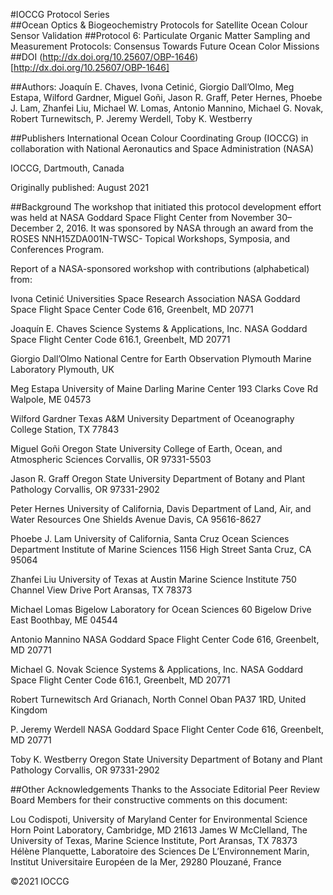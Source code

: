 #IOCCG Protocol Series	
##Ocean Optics & Biogeochemistry Protocols for Satellite Ocean Colour Sensor Validation
##Protocol 6: Particulate Organic Matter Sampling and Measurement Protocols: Consensus Towards Future Ocean Color Missions
##DOI
(http://dx.doi.org/10.25607/OBP-1646)[http://dx.doi.org/10.25607/OBP-1646]


##Authors:
Joaquín E. Chaves, Ivona Cetinić, Giorgio Dall’Olmo, Meg Estapa, Wilford Gardner, Miguel Goñi, Jason R. Graff, Peter Hernes, Phoebe J. Lam, Zhanfei Liu, Michael W. Lomas, Antonio Mannino, Michael G. Novak, Robert Turnewitsch, P. Jeremy Werdell, Toby K. Westberry

##Publishers
International Ocean Colour Coordinating Group (IOCCG) in collaboration with National Aeronautics and Space Administration (NASA)

IOCCG, Dartmouth, Canada

Originally published: August 2021

##Background
The workshop that initiated this protocol development effort was held at NASA Goddard Space Flight Center from November 30–December 2, 2016. It was sponsored by NASA through an award from the ROSES NNH15ZDA001N-TWSC- Topical Workshops, Symposia, and Conferences Program. 

Report of a NASA-sponsored workshop with contributions (alphabetical) from:

Ivona Cetinić
Universities Space Research Association
NASA Goddard Space Flight Space Center 
Code 616, Greenbelt, MD 20771

Joaquín E. Chaves
Science Systems & Applications, Inc. 
NASA Goddard Space Flight Center 
Code 616.1, Greenbelt, MD 20771

Giorgio Dall’Olmo
National Centre for Earth Observation 
Plymouth Marine Laboratory 
Plymouth, UK

Meg Estapa
University of Maine
Darling Marine Center 
193 Clarks Cove Rd 
Walpole, ME 04573

Wilford Gardner
Texas A&M University
Department of Oceanography 
College Station, TX 77843

Miguel Goñi
Oregon State University
College of Earth, Ocean, and Atmospheric Sciences
Corvallis, OR 97331-5503

Jason R. Graff
Oregon State University
Department of Botany and Plant Pathology
Corvallis, OR 97331-2902

Peter Hernes
University of California, Davis
Department of Land, Air, and Water Resources
One Shields Avenue
Davis, CA 95616-8627

Phoebe J. Lam
University of California, Santa Cruz 
Ocean Sciences Department Institute of Marine Sciences
1156 High Street 
Santa Cruz, CA 95064

Zhanfei Liu
University of Texas at Austin 
Marine Science Institute
750 Channel View Drive 
Port Aransas, TX 78373


Michael Lomas
Bigelow Laboratory for Ocean Sciences 
60 Bigelow Drive
East Boothbay, ME 04544

Antonio Mannino
NASA Goddard Space Flight Center 
Code 616, Greenbelt, MD 20771

Michael G. Novak
Science Systems & Applications, Inc. 
NASA Goddard Space Flight Center 
Code 616.1, Greenbelt, MD 20771

Robert Turnewitsch
Ard Grianach, North Connel 
Oban PA37 1RD, United Kingdom 

P. Jeremy Werdell
NASA Goddard Space Flight Center 
Code 616, Greenbelt, MD 20771

Toby K. Westberry
Oregon State University
Department of Botany and Plant Pathology
Corvallis, OR 97331-2902

##Other Acknowledgements
Thanks to the Associate Editorial Peer Review Board Members for their constructive comments on this document:

Lou Codispoti, University of Maryland Center for Environmental Science Horn Point Laboratory, Cambridge, MD 21613
James W McClelland, The University of Texas, Marine Science Institute, Port Aransas, TX 78373
Hélène Planquette, Laboratoire des Sciences De L’Environnement Marin, Institut Universitaire Européen de la Mer, 29280 Plouzané, France

©2021 IOCCG